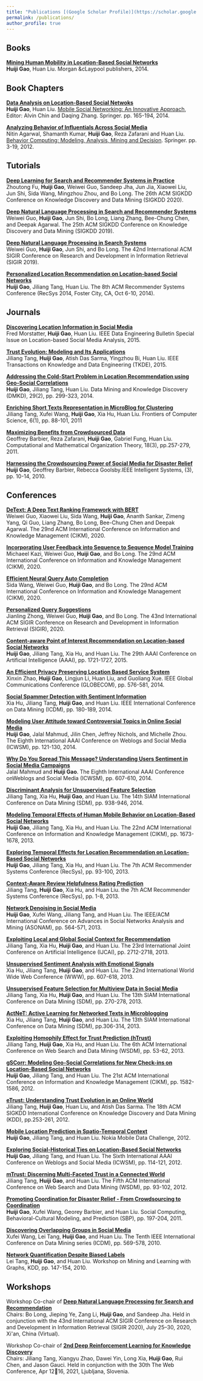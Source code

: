 ```yaml
---
title: "Publications [(Google Scholar Profile)](https://scholar.google.com/citations?hl=en&user=e4SLWj8AAAAJ)"
permalink: /publications/
author_profile: true
---
```


## Books

<b>[Mining Human Mobility in Location-Based Social Networks](http://nini2yoyo.github.io/huiji-gao/files/book.pdf)</b><br>
<b>Huiji Gao</b>, Huan Liu. Morgan &cLaypool publishers, 2014.

## Book Chapters

<b>[Data Analysis on Location-Based Social Netwoks](http://nini2yoyo.github.io/huiji-gao/files/LBSN_chapter.pdf)</b><br>
<b>Huiji Gao</b>, Huan Liu. [Mobile Social Networking: An Innovative Approach](https://www.springer.com/gp/book/9781461485780), Editor: Alvin Chin and Daqing Zhang. Springer. pp. 165-194, 2014.

<b>[Analyzing Behavior of Influentials Across Social Media](http://nini2yoyo.github.io/huiji-gao/files/AgarwalKumarGaoZafaraniLiu-ChapterForBehaviorComputingBook.pdf)</b><br>
Nitin Agarwal, Shamanth Kumar, <b>Huiji Gao</b>, Reza Zafarani and Huan Liu. [Behavior Computing: Modeling, Analysis, Mining
and Decision](https://www.amazon.com/Behavior-Computing-Modeling-Analysis-Decision/dp/1447129687/ref=sr_1_1?ie=UTF8&qid=1345584429&sr=8-1&keywords=Analyzing+Behavior+of+Influentials+Across+Social+Media). Springer. pp. 3-19, 2012.

## Tutorials
<b>[Deep Learning for Search and Recommender Systems in Practice](https://sites.google.com/view/kdd20tutorial-deepsnr)</b><br>
Zhoutong Fu, <b>Huiji Gao</b>, Weiwei Guo, Sandeep Jha, Jun Jia, Xiaowei Liu, Jun Shi, Sida Wang, Mingzhou Zhou, and Bo Long. The 26th ACM SIGKDD Conference on Knowledge Discovery and Data Mining (SIGKDD 2020).

<b>[Deep Natural Language Processing in Search and Recommender Systems](https://sites.google.com/view/kdd2019deepnlp)</b><br>
Weiwei Guo, <b>Huiji Gao</b>, Jun Shi, Bo Long, Liang Zhang, Bee-Chung Chen, and Deepak Agarwal. The 25th ACM SIGKDD Conference on Knowledge Discovery and Data Mining (SIGKDD 2019).

<b>[Deep Natural Language Processing in Search Systems](https://sites.google.com/view/sigir2019tutorial)</b><br>
Weiwei Guo, <b>Huiji Gao</b>, Jun Shi, and Bo Long. The 42nd International ACM SIGIR Conference on Research and Development in Information Retrieval (SIGIR 2019).

<b>[Personalized Location Recommendation on Location-based Social Networks](https://github.com/nini2yoyo/huiji-gao/raw/master/files/RecSysTutorial20141006.pdf)</b><br>
<b>Huiji Gao</b>, Jiliang Tang, Huan Liu. The 8th ACM Recommender Systems Conference (RecSys 2014, Foster City, CA, Oct 6-10, 2014).

## Journals

<b>[Discovering Location Information in Social Media](http://nini2yoyo.github.io/huiji-gao/files/p4.pdf)</b><br>
Fred Morstatter, <b>Huiji Gao</b>, Huan Liu. IEEE Data Engineering Bulletin Special Issue on Location-based Social Media Analysis, 2015.

<b>[Trust Evolution: Modeling and Its Applications](https://ieeexplore.ieee.org/document/6990611)</b><br>
Jiliang Tang, <b>Huiji Gao</b>, Atish Das Sarma, Yingzhou Bi, Huan Liu. IEEE Transactions on Knowledge and Data Engineering (TKDE), 2015.

<b>[Addressing the Cold-Start Problem in Location Recommendation using Geo-Social Correlations](http://nini2yoyo.github.io/huiji-gao/files/DMKD_Gao_2013.pdf)</b><br>
<b>Huiji Gao</b>, Jiliang Tang, Huan Liu. Data Mining and Knowledge Discovery (DMKD), 29(2), pp. 299-323, 2014.

<b>[Enriching Short Texts Representation in MicroBlog for Clustering](http://nini2yoyo.github.io/huiji-gao/files/Enrichingshorttext.pdf)</b><br>
Jiliang Tang, Xufei Wang, <b>Huiji Gao</b>, Xia Hu, Huan Liu. Frontiers of Computer Science, 6(1), pp. 88-101, 2011

<b>[Maximizing Benefits from Crowdsourced Data](http://nini2yoyo.github.io/huiji-gao/files/CMOT.pdf)</b><br>
Geoffrey Barbier, Reza Zafarani, <b>Huiji Gao</b>, Gabriel Fung, Huan Liu. Computational and Mathematical Organization Theory, 18(3), pp.257-279, 2011.

<b>[Harnessing the Crowdsourcing Power of Social Media for Disaster Relief](http://nini2yoyo.github.io/huiji-gao/files/cpss.pdf)</b><br>
<b>Huiji Gao</b>, Geoffrey Barbier, Rebecca Goolsby.IEEE Intelligent Systems, (3), pp. 10-14, 2010.

## Conferences

<b>[DeText: A Deep Text Ranking Framework with BERT](https://arxiv.org/abs/2008.02460)</b><br>
Weiwei Guo, Xiaowei Liu, Sida Wang, <b>Huiji Gao</b>, Ananth Sankar, Zimeng Yang, Qi Guo, Liang Zhang, Bo Long, Bee-Chung Chen and Deepak Agarwal. The 29nd ACM International Conference on Information and Knowledge Management (CIKM), 2020.

<b>[Incorporating User Feedback into Sequence to Sequence Model Training](http://nini2yoyo.github.io/huiji-gao/files/CIKM2020-seq2seq.pdf)</b><br>
Michaeel Kazi, Weiwei Guo, <b>Huiji Gao</b>, and Bo Long. The 29nd ACM International Conference on Information and Knowledge Management (CIKM), 2020.

<b>[Efficient Neural Query Auto Completion](https://arxiv.org/abs/2008.02879)</b><br>
Sida Wang, Weiwei Guo, <b>Huiji Gao</b>, and Bo Long. The 29nd ACM International Conference on Information and Knowledge Management (CIKM), 2020.

<b>[Personalized Query Suggestions](http://nini2yoyo.github.io/huiji-gao/files/Personalized_Seq2Seq.pdf)</b><br>
Jianling Zhong, Weiwei Guo, <b>Huiji Gao</b>, and Bo Long. The 43nd International ACM SIGIR Conference on Research and Development in Information Retrieval (SIGIR), 2020.

<b>[Content-aware Point of Interest Recommendation on Location-based Social Networks](http://nini2yoyo.github.io/huiji-gao/files/AAAI_2015_Huiji.pdf)</b><br>
<b>Huiji Gao</b>, Jiliang Tang, Xia Hu, and Huan Liu. The 29th AAAI Conference on Artificial Intelligence (AAAI), pp. 1721-1727, 2015.

<b>[An Efficient Privacy Preserving Location Based Service System](http://nini2yoyo.github.io/huiji-gao/files/1569939139_latest.pdf)</b><br>
Xinxin Zhao, <b>Huiji Gao</b>, Lingjun Li, Huan Liu, and Guoliang Xue. IEEE Global Communications Conference (GLOBECOM), pp. 576-581, 2014.

<b>[Social Spammer Detection with Sentiment Information](http://nini2yoyo.github.io/huiji-gao/files/icdm14.pdf)</b><br>
Xia Hu, Jiliang Tang, <b>Huiji Gao</b>, and Huan Liu. IEEE International Conference on Data Mining (ICDM), pp. 180-189, 2014.

<b>[Modeling User Attitude toward Controversial Topics in Online Social Media](http://nini2yoyo.github.io/huiji-gao/files/ICWSM2014_Huiji-IBM.pdf)</b><br>
<b>Huiji Gao</b>, Jalal Mahmud, Jilin Chen, Jeffrey Nichols, and Michelle Zhou. The Eighth International AAAI Conference on Weblogs and Social Media (ICWSM), pp. 121-130, 2014.

<b>[Why Do You Spread This Message? Understanding Users Sentiment in Social Media Campaigns](http://nini2yoyo.github.io/huiji-gao/files/1403.6067.pdf)</b><br>
Jalal Mahmud and <b>Huiji Gao</b>. The Eighth International AAAI Conference onWeblogs and Social Media (ICWSM), pp. 607-610, 2014.

<b>[Discriminant Analysis for Unsupervised Feature Selection](http://nini2yoyo.github.io/huiji-gao/files/Tang2014.pdf)</b><br>
Jiliang Tang, Xia Hu, <b>Huiji Gao</b>, and Huan Liu. The 14th SIAM International Conference on Data Mining (SDM), pp. 938-946, 2014.

<b>[Modeling Temporal Effects of Human Mobile Behavior on Location-Based Social Networks](http://nini2yoyo.github.io/huiji-gao/files/CIKM_2013_Huiji.pdf)</b><br>
<b>Huiji Gao</b>, Jiliang Tang, Xia Hu, and Huan Liu. The 22nd ACM International Conference on Information and Knowledge Management (CIKM), pp. 1673-1678, 2013.

<b>[Exploring Temporal Effects for Location Recommendation on Location-Based Social Networks](http://nini2yoyo.github.io/huiji-gao/files/RecSys_2013_Huiji.pdf)</b><br>
<b>Huiji Gao</b>, Jiliang Tang, Xia Hu, and Huan Liu. The 7th ACM Recommender Systems Conference (RecSys), pp. 93-100, 2013.

<b>[Context-Aware Review Helpfulness Rating Prediction](http://nini2yoyo.github.io/huiji-gao/files/recsys13-jtang.pdf)</b><br>
Jiliang Tang, <b>Huiji Gao</b>, Xia Hu, and Huan Liu. the 7th ACM Recommender Systems Conference (RecSys), pp. 1-8, 2013.

<b>[Network Denoising in Social Media](http://nini2yoyo.github.io/huiji-gao/files/asonam13_gao.pdf)</b><br>
<b>Huiji Gao</b>, Xufei Wang, Jiliang Tang, and Huan Liu. The IEEE/ACM International Conference on Advances in Social Networks Analysis and Mining (ASONAM), pp. 564-571, 2013.

<b>[Exploiting Local and Global Social Context for Recommendation](http://nini2yoyo.github.io/huiji-gao/files/399.pdf)</b><br>
Jiliang Tang, Xia Hu, <b>Huiji Gao</b>, and Huan Liu. The 23rd International Joint Conference on Artificial Intelligence (IJCAI), pp. 2712-2718, 2013.

<b>[Unsupervised Sentiment Analysis with Emotional Signals](http://nini2yoyo.github.io/huiji-gao/files/10.1.1.442.8236.pdf)</b><br>
Xia Hu, Jiliang Tang, <b>Huiji Gao</b>, and Huan Liu. The 22nd International World Wide Web Conference (WWW), pp. 607-618, 2013.

<b>[Unsupervised Feature Selection for Multiview Data in Social Media](http://nini2yoyo.github.io/huiji-gao/files/multiviewfs.pdf)</b><br>
Jiliang Tang, Xia Hu, <b>Huiji Gao</b>, and Huan Liu. The 13th SIAM International Conference on Data Mining (SDM), pp. 270-278, 2013.

<b>[ActNeT: Active Learning for Networked Texts in Microblogging](http://nini2yoyo.github.io/huiji-gao/files/sdm13.pdf)</b><br>
Xia Hu, Jiliang Tang, <b>Huiji Gao</b>, and Huan Liu. The 13th SIAM International Conference on Data Mining (SDM), pp.306-314, 2013.

<b>[Exploiting Homophily Effect for Trust Prediction (hTrust)](http://nini2yoyo.github.io/huiji-gao/files/hTrust.pdf)</b><br>
Jiliang Tang, <b>Huiji Gao</b>, Xia Hu, and Huan Liu. The 6th ACM International Conference on Web Search and Data Mining (WSDM), pp. 53-62, 2013.

<b>[gSCorr: Modeling Geo-Social Correlations for New Check-ins on Location-Based Social Networks](http://nini2yoyo.github.io/huiji-gao/files/sp171-gao.pdf)</b><br>
<b>Huiji Gao</b>, Jiliang Tang, and Huan Liu. The 21st ACM International Conference on Information and Knowledge Management (CIKM), pp. 1582-1586, 2012.

<b>[eTrust: Understanding Trust Evolution in an Online World](http://nini2yoyo.github.io/huiji-gao/files/trustEvolution.pdf)</b><br>
Jiliang Tang, <b>Huiji Gao</b>, Huan Liu, and Atish Das Sarma. The 18th ACM SIGKDD International Conference on Knowledge Discovery and Data Mining (KDD), pp.253-261, 2012.

<b>[Mobile Location Prediction in Spatio-Temporal Context](http://nini2yoyo.github.io/huiji-gao/files/nokiachallenge.pdf)</b><br>
<b>Huiji Gao</b>, Jiliang Tang, and Huan Liu. Nokia Mobile Data Challenge, 2012.

<b>[Exploring Social-Historical Ties on Location-Based Social Networks](http://nini2yoyo.github.io/huiji-gao/files/icwsm2012SocialHistoricalTies.pdf)</b><br>
<b>Huiji Gao</b>, Jiliang Tang, and Huan Liu. The Sixth International AAAI Conference on Weblogs and Social Media (ICWSM), pp. 114-121, 2012.

<b>[mTrust: Discerning Multi-Faceted Trust in a Connected World](http://nini2yoyo.github.io/huiji-gao/files/wsdm472.pdf)</b><br>
Jiliang Tang, <b>Huiji Gao</b>, and Huan Liu. The Fifth ACM International Conference on Web Search and Data Mining (WSDM), pp. 93-102, 2012.

<b>[Promoting Coordination for Disaster Relief - From Crowdsourcing to Coordination](http://nini2yoyo.github.io/huiji-gao/files/sbp2011.pdf)</b><br>
<b>Huiji Gao</b>, Xufei Wang, Georey Barbier, and Huan Liu. Social Computing, Behavioral-Cultural Modeling, and Prediction (SBP), pp. 197-204, 2011.

<b>[Discovering Overlapping Groups in Social Media](http://nini2yoyo.github.io/huiji-gao/files/ICDM2010.pdf)</b><br>
Xufei Wang, Lei Tang, <b>Huiji Gao</b>, and Huan Liu. The Tenth IEEE International Conference on Data Mining series (ICDM), pp. 569-578, 2010.

<b>[Network Quantification Despite Biased Labels](http://nini2yoyo.github.io/huiji-gao/files/quantification.pdf)</b><br>
Lei Tang, <b>Huiji Gao</b>, and Huan Liu. Workshop on Mining and Learning with Graphs, KDD, pp. 147-154, 2010.

## Workshops

Workshop Co-chair of <b>[Deep Natural Language Processing for Search and Recommendation](https://sites.google.com/view/deepnlp2020)</b><br>
Chairs: Bo Long, Jieping Ye, Zang Li, <b>Huiji Gao</b>, and Sandeep Jha. Held in conjunction with the 43nd International ACM SIGIR Conference on Research and Development in Information Retrieval (SIGIR 2020), July 25–30, 2020, Xi'an, China (Virtual).<br>

Workshop Co-chair of <b>[2nd Deep Reinforcement Learning for Knowledge Discovery](https://sites.google.com/view/deepnlp2020)</b><br>
Chairs: Jiliang Tang, Xiangyu Zhao, Dawei Yin, Long Xia, <b>Huiji Gao</b>, Rui Chen, and Jason Gauci. Held in conjunction with the 30th The Web Conference, Apr 12􀀀16, 2021, Ljubljana, Slovenia.<br>
